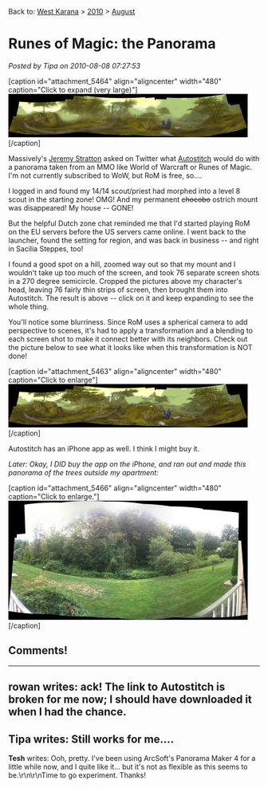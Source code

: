 Back to: [West Karana](/posts/westkarana.md) > [2010](/posts/2010/westkarana.md) > [August](./westkarana.md)
# Runes of Magic: the Panorama

*Posted by Tipa on 2010-08-08 07:27:53*

[caption id="attachment\_5464" align="aligncenter" width="480" caption="Click to expand (very large)"][![](../../../uploads/2010/08/pano1-480x87.jpg "Blended Panorama from the Sacilla Steppes")](../../../uploads/2010/08/pano1.jpg)[/caption]

Massively's [Jeremy Stratton](http://www.massively.com/bloggers/jeremy-stratton/) asked on Twitter what [Autostitch](http://cvlab.epfl.ch/~brown/autostitch/autostitch.html) would do with a panorama taken from an MMO like World of Warcraft or Runes of Magic. I'm not currently subscribed to WoW, but RoM is free, so....

I logged in and found my 14/14 scout/priest had morphed into a level 8 scout in the starting zone! OMG! And my permanent ~~chocobo~~ ostrich mount was disappeared! My house -- GONE!

But the helpful Dutch zone chat reminded me that I'd started playing RoM on the EU servers before the US servers came online. I went back to the launcher, found the setting for region, and was back in business -- and right in Sacilia Steppes, too!

I found a good spot on a hill, zoomed way out so that my mount and I wouldn't take up too much of the screen, and took 76 separate screen shots in a 270 degree semicircle. Cropped the pictures above my character's head, leaving 76 fairly thin strips of screen, then brought them into Autostitch. The result is above -- click on it and keep expanding to see the whole thing.

You'll notice some blurriness. Since RoM uses a spherical camera to add perspective to scenes, it's had to apply a transformation and a blending to each screen shot to make it connect better with its neighbors. Check out the picture below to see what it looks like when this transformation is NOT done!

[caption id="attachment\_5463" align="aligncenter" width="480" caption="Click to enlarge"][![](../../../uploads/2010/08/pano-480x87.jpg "Untransformed panorama")](../../../uploads/2010/08/pano.jpg)[/caption]

Autostitch has an iPhone app as well. I think I might buy it.

*Later: Okay, I DID buy the app on the iPhone, and ran out and made this panorama of the trees outside my apartment:*

[caption id="attachment\_5466" align="aligncenter" width="480" caption="Click to enlarge."][![](../../../uploads/2010/08/IMG_0067-480x239.jpg "Panorama of the trees outside my apartment, done with the iPhone Autostitch app.")](../../../uploads/2010/08/IMG_0067.jpg)[/caption]

## Comments!
---
**rowan** writes: ack! The link to Autostitch is broken for me now; I should have downloaded it when I had the chance.
---
**Tipa** writes: Still works for me....
---
**Tesh** writes: Ooh, pretty.  I've been using ArcSoft's Panorama Maker 4 for a little while now, and I quite like it... but it's not as flexible as this seems to be.\r\n\r\nTime to go experiment.  Thanks!
